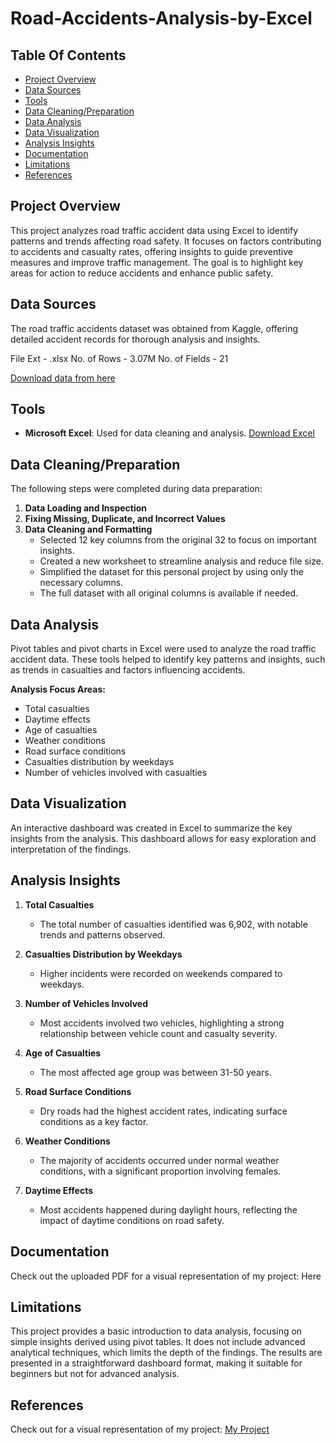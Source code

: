 # Road-Accidents-Analysis-by-Excel

## Table Of Contents

- [Project Overview](#project-overview)
- [Data Sources](#data-sources)
- [Tools](#tools)
- [Data Cleaning/Preparation](#data-cleaningpreparation)
- [Data Analysis](#data-analysis)
- [Data Visualization](#data-visualization)
- [Analysis Insights](#analysis-insights)
- [Documentation](#documentation)
- [Limitations](#limitations)
- [References](#references)

## Project Overview

This project analyzes road traffic accident data using Excel to identify patterns and trends affecting road safety. It focuses on factors contributing to accidents and casualty rates, offering insights to guide preventive measures and improve traffic management. The goal is to highlight key areas for action to reduce accidents and enhance public safety.

## Data Sources

The road traffic accidents dataset was obtained from Kaggle, offering detailed accident records for thorough analysis and insights. 

File Ext - .xlsx
No. of Rows - 3.07M
No. of Fields - 21

[Download data from here](https://www.kaggle.com/code/mohamedfaisvk/road-traffic-accidents-severity-classifier/input)

## Tools

- **Microsoft Excel**: Used for data cleaning and analysis. [Download Excel](https://www.microsoft.com/en-in/microsoft-365/excel)

## Data Cleaning/Preparation

The following steps were completed during data preparation:  

1. **Data Loading and Inspection**  
2. **Fixing Missing, Duplicate, and Incorrect Values**  
3. **Data Cleaning and Formatting**  
   - Selected 12 key columns from the original 32 to focus on important insights.  
   - Created a new worksheet to streamline analysis and reduce file size.  
   - Simplified the dataset for this personal project by using only the necessary columns.  
   - The full dataset with all original columns is available if needed.  

## Data Analysis

Pivot tables and pivot charts in Excel were used to analyze the road traffic accident data. These tools helped to identify key patterns and insights, such as trends in casualties and factors influencing accidents.

**Analysis Focus Areas:**  
- Total casualties  
- Daytime effects  
- Age of casualties  
- Weather conditions  
- Road surface conditions  
- Casualties distribution by weekdays  
- Number of vehicles involved with casualties  

## Data Visualization

An interactive dashboard was created in Excel to summarize the key insights from the analysis. This dashboard allows for easy exploration and interpretation of the findings.  

## Analysis Insights

1. **Total Casualties**  
   - The total number of casualties identified was 6,902, with notable trends and patterns observed.  

2. **Casualties Distribution by Weekdays**  
   - Higher incidents were recorded on weekends compared to weekdays.  

3. **Number of Vehicles Involved**  
   - Most accidents involved two vehicles, highlighting a strong relationship between vehicle count and casualty severity.  

4. **Age of Casualties**  
   - The most affected age group was between 31-50 years.  

5. **Road Surface Conditions**  
   - Dry roads had the highest accident rates, indicating surface conditions as a key factor.  

6. **Weather Conditions**  
   - The majority of accidents occurred under normal weather conditions, with a significant proportion involving females.  

7. **Daytime Effects**  
   - Most accidents happened during daylight hours, reflecting the impact of daytime conditions on road safety.  

## Documentation
Check out the uploaded PDF for a visual representation of my project: Here

## Limitations

This project provides a basic introduction to data analysis, focusing on simple insights derived using pivot tables. It does not include advanced analytical techniques, which limits the depth of the findings. The results are presented in a straightforward dashboard format, making it suitable for beginners but not for advanced analysis. 

## References
Check out for a visual representation of my project: [My Project](https://docs.google.com/spreadsheets/d/1R_uaoZL18nRbqC_MULVne90h3SdRbAyn/edit?usp=sharing&ouid=109131829012570108078&rtpof=true&sd=true)

